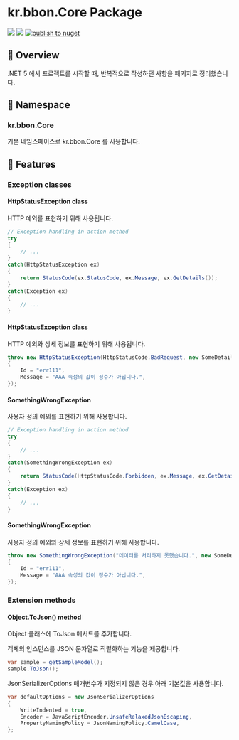 # kr.bbon.Core Package

[![](https://img.shields.io/nuget/v/kr.bbon.Core)](https://www.nuget.org/packages/kr.bbon.Core) [![](https://img.shields.io/nuget/dt/kr.bbon.Core)](https://www.nuget.org/packages/kr.bbon.Core) [![publish to nuget](https://github.com/bbonkr/kr.bbon.Core/actions/workflows/dotnet.yml/badge.svg)](https://github.com/bbonkr/kr.bbon.Core/actions/workflows/dotnet.yml)

## 📢 Overview

.NET 5 에서 프로젝트를 시작할 때, 반복적으로 작성하던 사항을 패키지로 정리했습니다.

## 🌈 Namespace

### kr.bbon.Core

기본 네임스페이스로 kr.bbon.Core 를 사용합니다.

## 🎯 Features

### Exception classes

#### HttpStatusException class

HTTP 예외를 표현하기 위해 사용됩니다.

```csharp
// Exception handling in action method
try
{
    // ...
}
catch(HttpStatusException ex)
{
    return StatusCode(ex.StatusCode, ex.Message, ex.GetDetails());
}
catch(Exception ex)
{
    // ...
}
```

#### HttpStatusException<TDeatails> class

HTTP 예외와 상세 정보를 표현하기 위해 사용됩니다.

```csharp
throw new HttpStatusException(HttpStatusCode.BadRequest, new SomeDetails
{
    Id = "err111",
    Message = "AAA 속성의 값이 정수가 아닙니다.",
});
```

#### SomethingWrongException

사용자 정의 예외를 표현하기 위해 사용합니다.

```csharp
// Exception handling in action method 
try
{
    // ...
}
catch(SomethingWrongException ex)
{
    return StatusCode(HttpStatusCode.Forbidden, ex.Message, ex.GetDetails());
}
catch(Exception ex)
{
    // ...
}
```

#### SomethingWrongException<TDetails>

사용자 정의 예외와 상세 정보를 표현하기 위해 사용합니다.

```csharp
throw new SomethingWrongException("데이터를 처리하지 못했습니다.", new SomeDetails 
{
    Id = "err111",
    Message = "AAA 속성의 값이 정수가 아닙니다.",
});
```

### Extension methods

#### Object.ToJson<T>() method

Object 클래스에 ToJson 메서드를 추가합니다.

객체의 인스턴스를 JSON 문자열로 직렬화하는 기능을 제공합니다.

```csharp
var sample = getSampleModel();
sample.ToJson();
```

JsonSerializerOptions 매개변수가 지정되지 않은 경우 아래 기본값을 사용합니다.

```csharp
var defaultOptions = new JsonSerializerOptions
{
    WriteIndented = true,
    Encoder = JavaScriptEncoder.UnsafeRelaxedJsonEscaping,
    PropertyNamingPolicy = JsonNamingPolicy.CamelCase,
};
```